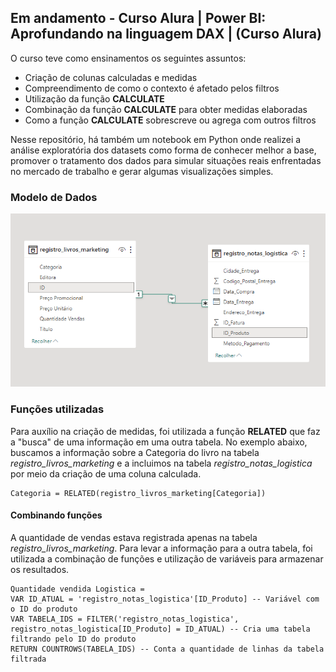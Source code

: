## Em andamento - Curso Alura | Power BI: Aprofundando na linguagem DAX | (Curso Alura)

O curso teve como ensinamentos os seguintes assuntos:

- Criação de colunas calculadas e medidas
- Compreendimento de como o contexto é afetado pelos filtros
- Utilização da função **CALCULATE**
- Combinação da função **CALCULATE** para obter medidas elaboradas
- Como a função **CALCULATE** sobrescreve ou agrega com outros filtros

Nesse repositório, há também um notebook em Python onde realizei a análise exploratória dos datasets como forma de conhecer melhor a base, promover o tratamento dos dados para simular situações reais enfrentadas no mercado de trabalho e gerar algumas visualizações simples.

### Modelo de Dados

![Modelo de dados](https://github.com/willyferreira/power_bi_aprofundando_linguagem_dax/blob/c122cbbc620444faf9005ef08e54b15588b2651d/images/relacionamentos.png)


### Funções utilizadas

Para auxílio na criação de medidas, foi utilizada a função **RELATED** que faz a "busca" de uma informação em uma outra tabela. No exemplo abaixo, buscamos a informação sobre a Categoria do livro na tabela *registro_livros_marketing* e a incluimos na tabela *registro_notas_logistica* por meio da criação de uma coluna calculada.

```
Categoria = RELATED(registro_livros_marketing[Categoria])
```

#### Combinando funções

A quantidade de vendas estava registrada apenas na tabela *registro_livros_marketing*. Para levar a informação para a outra tabela, foi utilizada a combinação de funções e utilização de variáveis para armazenar os resultados. 

```
Quantidade vendida Logistica = 
VAR ID_ATUAL = 'registro_notas_logistica'[ID_Produto] -- Variável com o ID do produto
VAR TABELA_IDS = FILTER('registro_notas_logistica', registro_notas_logistica[ID_Produto] = ID_ATUAL) -- Cria uma tabela filtrando pelo ID do produto
RETURN COUNTROWS(TABELA_IDS) -- Conta a quantidade de linhas da tabela filtrada
```